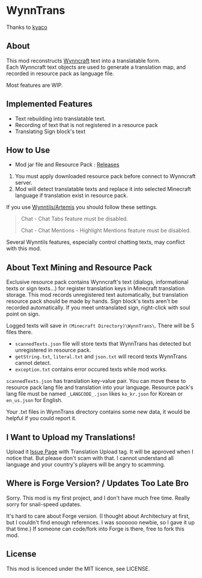 # WynnTrans

Thanks to [kyaco](https://github.com/kyaco/WynnTextReplacer)

## About

This mod reconstructs [Wynncraft](https://wynncraft.com/) text into a translatable form.
<br>
Each Wynncraft text objects are used to generate a translation map, and recorded in resource pack as language file.

Most features are WIP.

## Implemented Features

- Text rebuilding into translatable text.
- Recording of text that is not registered in a resource pack
- Translating Sign block's text

## How to Use

- Mod jar file and Resource Pack : [Releases](https://github.com/Hexagreen/WynnTrans/releases)

1. You must apply downloaded resource pack before connect to Wynncraft server.
2. Mod will detect translatable texts and replace it into selected Minecraft language if translation exist in resource pack.

If you use [Wynntils/Artemis](https://github.com/Wynntils/Artemis) you should follow these settings.
> Chat - Chat Tabs feature must be disabled.
>
> Chat - Chat Mentions - Highlight Mentions feature must be disabled.

Several Wynntils features, especially control chatting texts, may conflict with this mod.

## About Text Mining and Resource Pack

Exclusive resource pack contains Wynncraft's text (dialogs, informational texts or sign texts...) for register translation keys in Minecraft translation storage.
This mod records unregistered text automatically, but translation resource pack should be made by hands.
Sign block's texts aren't be recorded automatically. If you meet untranslated sign, right-click with soul point on sign.

Logged texts will save in `(Minecraft Directory)\WynnTrans\`. There will be 5 files there.
- `scannedTexts.json` file will store texts that WynnTrans has detected but unregistered in resource pack.
- `getString.txt`, `literal.txt` and `json.txt` will record texts WynnTrans cannot detect.
- `exception.txt` contains error occured texts while mod works.

`scannedTexts.json` has translation key-value pair. You can move these to resource pack lang file and translation into your language.
Resource pack's lang file must be named `_LANGCODE_.json` likes `ko_kr.json` for Korean or `en_us.json` for English.

Your .txt files in WynnTrans directory contains some new data, it would be helpful if you could report it.

## I Want to Upload my Translations!

Upload it [Issue Page](https://github.com/Hexagreen/WynnTrans/issues) with Translation Upload tag.
It will be approved when I notice that.
But please don't scam with that. I cannot understand all language and your country's players will be angry to scamming.

## Where is Forge Version? / Updates Too Late Bro

Sorry. This mod is my first project, and I don't have much free time. Really sorry for snail-speed updates.

It's hard to care about Forge version.
(I thought about Architectury at first, but I couldn't find enough references. I was soooooo newbie, so I gave it up that time.)
If someone can code/fork into Forge is there, free to fork this mod.

## License

This mod is licenced under the MIT licence, see LICENSE.

